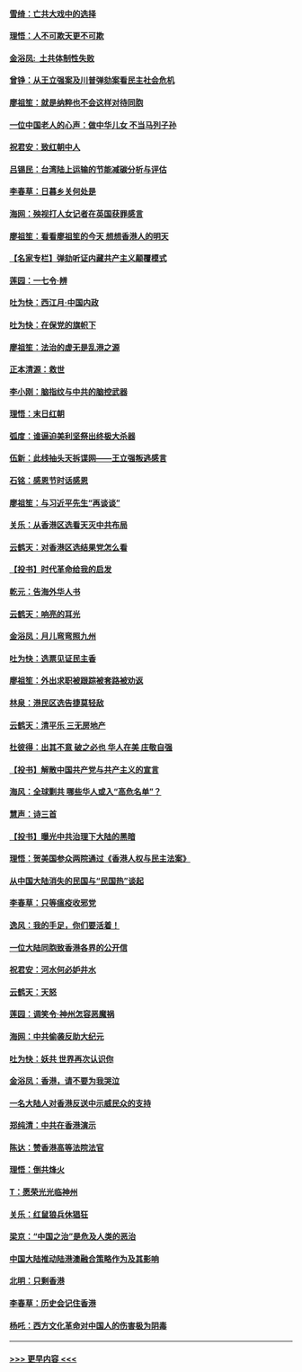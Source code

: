 #### [雪绮：亡共大戏中的选择](../pages/nsc993/n11699922.md?t=12050855) 
#### [理悟：人不可欺天更不可欺](../pages/nsc993/n11699657.md?t=12050855) 
#### [金浴凤:  土共体制性失败](../pages/nsc993/n11699361.md?t=12050855) 
#### [曾铮：从王立强案及川普弹劾案看民主社会危机](../pages/nsc993/n11699318.md?t=12050855) 
#### [廖祖笙：就是纳粹也不会这样对待同胞](../pages/nsc993/n11697658.md?t=12050855) 
#### [一位中国老人的心声：做中华儿女 不当马列子孙](../pages/nsc993/n11697525.md?t=12050855) 
#### [祝君安：致红朝中人](../pages/nsc993/n11697518.md?t=12050855) 
#### [吕锡民：台湾陆上运输的节能减碳分析与评估](../pages/nsc993/n11694983.md?t=12050855) 
#### [李春草：日暮乡关何处是](../pages/nsc993/n11694805.md?t=12050855) 
#### [海网：殃视打人女记者在英国获罪感言](../pages/nsc993/n11693832.md?t=12050855) 
#### [廖祖笙：看看廖祖笙的今天 想想香港人的明天](../pages/nsc993/n11693707.md?t=12050855) 
#### [【名家专栏】弹劾听证内藏共产主义颠覆模式](../pages/nsc993/n11693563.md?t=12050855) 
#### [莲园：一七令‧辨](../pages/nsc993/n11692558.md?t=12050855) 
#### [吐为快：西江月·中国内政](../pages/nsc993/n11692071.md?t=12050855) 
#### [吐为快：在保党的旗帜下](../pages/nsc993/n11691188.md?t=12050855) 
#### [廖祖笙：法治的虚无是乱港之源](../pages/nsc993/n11690605.md?t=12050855) 
#### [正本清源：救世](../pages/nsc993/n11689134.md?t=12050855) 
#### [李小刚：脑指纹与中共的脑控武器](../pages/nsc993/n11688900.md?t=12050855) 
#### [理悟：末日红朝](../pages/nsc993/n11688829.md?t=12050855) 
#### [弧度：谁逼迫美利坚祭出终极大杀器](../pages/nsc993/n11688735.md?t=12050855) 
#### [伍新：此线抽头天拆谍网——王立强叛逃感言](../pages/nsc993/n11687981.md?t=12050855) 
#### [石铭：感恩节时话感恩](../pages/nsc993/n11687568.md?t=12050855) 
#### [廖祖笙：与习近平先生“再谈谈”](../pages/nsc993/n11687005.md?t=12050855) 
#### [关乐：从香港区选看天灭中共布局](../pages/nsc993/n11686647.md?t=12050855) 
#### [云鹤天：对香港区选结果党怎么看](../pages/nsc993/n11686216.md?t=12050855) 
#### [【投书】时代革命给我的启发](../pages/nsc993/n11684287.md?t=12050855) 
#### [乾元：告海外华人书](../pages/nsc993/n11684044.md?t=12050855) 
#### [云鹤天：响亮的耳光](../pages/nsc993/n11684254.md?t=12050855) 
#### [金浴凤：月儿弯弯照九州](../pages/nsc993/n11684231.md?t=12050855) 
#### [吐为快：选票见证民主香](../pages/nsc993/n11684206.md?t=12050855) 
#### [廖祖笙：外出求职被跟踪被套路被劝返](../pages/nsc993/n11683874.md?t=12050855) 
#### [林泉：港民区选告捷莫轻敌](../pages/nsc993/n11683930.md?t=12050855) 
#### [云鹤天：清平乐 三无房地产](../pages/nsc993/n11681521.md?t=12050855) 
#### [杜彼得：出其不意 破之必也 华人在美 庄敬自强](../pages/nsc993/n11679554.md?t=12050855) 
#### [【投书】解散中国共产党与共产主义的宣言](../pages/nsc993/n11679177.md?t=12050855) 
#### [海风：全球剿共 哪些华人或入“高危名单”？](../pages/nsc993/n11678617.md?t=12050855) 
#### [慧声：诗三首](../pages/nsc993/n11678848.md?t=12050855) 
#### [【投书】曝光中共治理下大陆的黑暗](../pages/nsc993/n11678674.md?t=12050855) 
#### [理悟：贺美国参众两院通过《香港人权与民主法案》](../pages/nsc993/n11678104.md?t=12050855) 
#### [从中国大陆消失的民国与“民国热”谈起](../pages/nsc993/n11678075.md?t=12050855) 
#### [李春草：只等瘟疫收邪党](../pages/nsc993/n11677308.md?t=12050855) 
#### [逸风：我的手足，你们要活着！](../pages/nsc993/n11676352.md?t=12050855) 
#### [一位大陆同胞致香港各界的公开信](../pages/nsc993/n11675761.md?t=12050855) 
#### [祝君安：河水何必妒井水](../pages/nsc993/n11675746.md?t=12050855) 
#### [云鹤天：天怒](../pages/nsc993/n11675718.md?t=12050855) 
#### [莲园：调笑令‧神州怎容恶魔祸](../pages/nsc993/n11675648.md?t=12050855) 
#### [海网：中共偷袭反助大纪元](../pages/nsc993/n11673515.md?t=12050855) 
#### [吐为快：妖共 世界再次认识你](../pages/nsc993/n11673506.md?t=12050855) 
#### [金浴凤：香港，请不要为我哭泣](../pages/nsc993/n11673248.md?t=12050855) 
#### [一名大陆人对香港反送中示威民众的支持](../pages/nsc993/n11672615.md?t=12050855) 
#### [郑纯清：中共在香港演示](../pages/nsc993/n11670539.md?t=12050855) 
#### [陈达：赞香港高等法院法官](../pages/nsc993/n11669542.md?t=12050855) 
#### [理悟：倒共烽火](../pages/nsc993/n11668844.md?t=12050855) 
#### [T：愿荣光光临神州](../pages/nsc993/n11668421.md?t=12050855) 
#### [关乐：红鼠狼兵休猖狂](../pages/nsc993/n11668378.md?t=12050855) 
#### [梁京：“中国之治”是危及人类的恶治](../pages/nsc993/n11668328.md?t=12050855) 
#### [中国大陆推动陆港澳融合策略作为及其影响](../pages/nsc993/n11668157.md?t=12050855) 
#### [北明：只剩香港](../pages/nsc993/n11668002.md?t=12050855) 
#### [李春草：历史会记住香港](../pages/nsc993/n11667927.md?t=12050855) 
#### [杨吒：西方文化革命对中国人的伤害极为阴毒](../pages/nsc993/n11664521.md?t=12050855) 

----
#### [ >>> 更早内容 <<< ](../indexes/nsc993-earlier.md)
